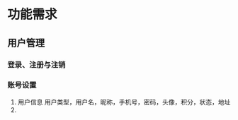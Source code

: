 # 功能需求
## 用户管理
### 登录、注册与注销

###  账号设置
1. 用户信息
用户类型，用户名，昵称，手机号，密码，头像，积分，状态，地址
2. 

<!--stackedit_data:
eyJoaXN0b3J5IjpbLTE3NjU2MzIzNzEsLTEwNjY1MTU1OTIsLT
IwODg3NDY2MTJdfQ==
-->